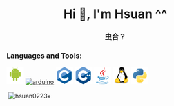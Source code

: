 <!DOCTYPE html>
<html>
<head>
	<title></title>
</head>
<body>
	<h1 align="center">Hi 👋, I'm Hsuan ^^</h1>
	<h3 align="center">虫合？</h3>
	<h3 align="left">Languages and Tools:</h3>
	<p align="left"><a href="https://developer.android.com" rel="noreferrer" target="_blank"><img alt="android" height="40" src="https://raw.githubusercontent.com/devicons/devicon/master/icons/android/android-original-wordmark.svg" width="40"></a> <a href="https://www.arduino.cc/" rel="noreferrer" target="_blank"><img alt="arduino" height="40" src="https://cdn.worldvectorlogo.com/logos/arduino-1.svg" width="40"></a> <a href="https://www.cprogramming.com/" rel="noreferrer" target="_blank"><img alt="c" height="40" src="https://raw.githubusercontent.com/devicons/devicon/master/icons/c/c-original.svg" width="40"></a> <a href="https://www.w3schools.com/cpp/" rel="noreferrer" target="_blank"><img alt="cplusplus" height="40" src="https://raw.githubusercontent.com/devicons/devicon/master/icons/cplusplus/cplusplus-original.svg" width="40"></a> <a href="https://www.java.com" rel="noreferrer" target="_blank"><img alt="java" height="40" src="https://raw.githubusercontent.com/devicons/devicon/master/icons/java/java-original.svg" width="40"></a> <a href="https://www.linux.org/" rel="noreferrer" target="_blank"><img alt="linux" height="40" src="https://raw.githubusercontent.com/devicons/devicon/master/icons/linux/linux-original.svg" width="40"></a> <a href="https://www.python.org" rel="noreferrer" target="_blank"><img alt="python" height="40" src="https://raw.githubusercontent.com/devicons/devicon/master/icons/python/python-original.svg" width="40"></a></p>
	<p>&nbsp;<img align="center" alt="hsuan0223x" src="https://github-readme-stats.vercel.app/api?username=hsuan0223x&show_icons=true&theme=dark&locale=en"></p>
</body>
</html>